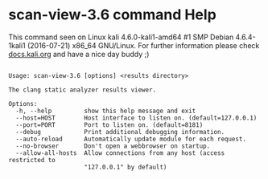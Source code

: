 # scan-view-3.6 command Help
 
 This command seen on Linux kali 4.6.0-kali1-amd64 #1 SMP Debian 4.6.4-1kali1 (2016-07-21) x86_64 GNU/Linux. For further information please check [docs.kali.org](docs.kali.org) and have a nice day buddy ;) 

~~~

Usage: scan-view-3.6 [options] <results directory>

The clang static analyzer results viewer.

Options:
  -h, --help         show this help message and exit
  --host=HOST        Host interface to listen on. (default=127.0.0.1)
  --port=PORT        Port to listen on. (default=8181)
  --debug            Print additional debugging information.
  --auto-reload      Automatically update module for each request.
  --no-browser       Don't open a webbrowser on startup.
  --allow-all-hosts  Allow connections from any host (access restricted to
                     "127.0.0.1" by default)

~~~
